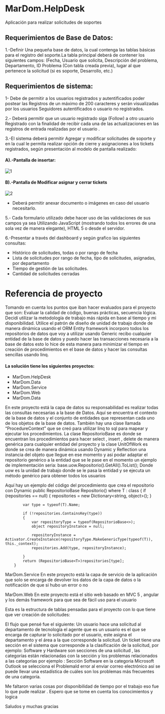 # MarDom.HelpDesk
Aplicación para realizar solicitudes de soportes

## Requerimientos de Base de Datos:

1.-Definir Una pequeña base de datos, la cual contenga las tablas básicas para el
registro del soporte.La tabla principal deberá de contener los siguientes campos:
(Fecha, Usuario que solicita, Descripción del problema, Departamento,
ID Problema (Con tabla creada previa), lugar al que pertenece la solicitud (si es
soporte, Desarrollo, etc.)


## Requerimientos de sistema: 

1- Debe de permitir a los usuarios registrados y autentificados poder postear las
Registros de un máximo de 200 caracteres y serán visualizadas por los usuarios
Seguidores autentificados o usuario no registrados.

2.- Deberá permitir que un usuario registrado siga (Follow) a otro usuario
Registrado con la finalidad de recibir cada una de las actualizaciones en las registros
de entrada realizadas por el usuario .

3.-El sistema deberá permitir Agregar y modificar solicitudes de soporte y en la cual le
permita realizar opción de cierre y asignaciones a los tickets registrados, según
presentación al modelo de pantalla realizado:

#### A).-Pantalla de insertar:
![1](https://cloud.githubusercontent.com/assets/11558655/26476721/947b9da8-418e-11e7-8b09-ba21e117430c.PNG)

#### B).-Pantalla de Modificar asignar y cerrar tickets
![2](https://cloud.githubusercontent.com/assets/11558655/26476761/ce74d8c6-418e-11e7-9aa0-16b5ed6828fe.PNG)
- Deberá permitir anexar documento o imágenes en caso del usuario necesitarlo.

5.- Cada formulario utilizado debe hacer uso de las validaciones de sus campos ya sea
Utilizando JavaScript (mostrando todos los errores de una sola vez de manera
elegante), HTML 5 o desde el servidor.

6.-Presentar a través del dashboard y según grafico las siguientes consultas:
- Histórico de solicitudes, todas o por rango de fecha
- Lista de solicitudes por rango de fecha, tipo de solicitudes, asignadas, por departamento
- Tiempo de gestión de las solicitudes.
- Cantidad de solicitudes cerradas

# Referencia de proyecto 

Tomando en cuenta los puntos que iban hacer evaluados para el proyecto que son: Evaluar la calidad de código, buenas prácticas, secuencia lógica. Decidí utilizar la metodología de trabajo más rápida en base al tiempo y mi disponibilidad. Utilice el patrón de diseño de unidad de trabajo donde de manera dinámica usando el ORM Entity framework incorporo todos los repositorios de datos que voy a utilizar usando Generic recibo cualquier entidad de la base de datos y puedo hacer las transacciones necesaria a la base de datos esto lo hice de esta manera para minimizar el tiempo en creación de procedimientos en el base de datos y hacer las consultas sencillas usando linq.

#### La solución tiene los siguientes proyectos:
- MarDom.HelpDesk
- MarDom.Data
- MarDom.Service
- MarDom.Web
- MarDom.Data

En este proyecto está la capa de datos su responsabilidad es realizar todas las consultas necesarias a la base de Datos. Aquí se encuentra el contexto de la base de datos y el conjunto de entidades que representan cada uno de los objetos de la base de datos. También hay una clase llamada “ProcedureContext” que se creó para utilizar linq to sql para mapear y ejecutar los procedimientos. La clase RepositorioBase es donde se encuentran los procedimientos para hacer select , insert , delete de manera genérica para cualquier entidad del proyecto y la clase UnitOfWork
es donde se crea de manera dinámica usando Dynamic y Reflection una instancia del objeto que llegue en ese momento y asi podar adaptar el repositorio genérico a la entidad que se le pase en el momento un ejemplo de implementación seria:
base.uow.Repositorio<Usuario>().GetAll().ToList();
Donde uow es la unidad de trabajo donde se le pasa la entidad y se ejecuta un método genérico para obtener todos los usuarios
 
Aquí hay un ejemplo del código del procedimiento que crea el repositorio con Dynamic
public RepositorioBase<T> Repositorio<T>() where T : class
        {
            if (repositories == null)
            {
                repositories = new Dictionary<string, object>();
            }
 
            var type = typeof(T).Name;
 
            if (!repositories.ContainsKey(type))
            {
                var repositoryType = typeof(RepositorioBase<>);
                object repositoryInstance = null;
 
                repositoryInstance = Activator.CreateInstance(repositoryType.MakeGenericType(typeof(T)), this._context);
                repositories.Add(type, repositoryInstance);
 
            }
            return (RepositorioBase<T>)repositories[type];
        }
 
MarDom.Service
En este proyecto está la capa de servicio de la aplicación que solo se encarga de devolver los datos de la capa de datos o la notificación de que si hubo un error o no
 
MarDom.Web
En este proyecto está el sitio web basado en MVC 5 , angular y los demás framework para que sea de fácil uso para el usuario
 
 
 Esta es la estructura de tablas pensadas para el proyecto con lo que tiene que ver creación de solicitudes:

 
 El flujo que pensé fue el siguiente: Un usuario hace una solicitud al departamento de tecnología el agente que es un usuario es el que se encarga de capturar lo solicitado por el usuario, este asigna el departamento y el área a la que corresponde la solicitud. Un ticket tiene una sección en el sistema que corresponde a la clasificación de la solicitud, por ejemplo: Software y Hardware son secciones de una solicitud , las categorías están relacionadas con la sección y los problemas relacionados a las categorías por ejemplo : Sección Software en la categoría Microsoft Outlook se selecciona el ProblemaId  error al enviar correo electrónico así se puede llevar una estadística de cuáles son los problemas más frecuentes de una categoría.    


Me faltaron varias cosas por disponibilidad de tiempo por el trabajo eso fue lo que pude realizar . Espero que se tome en cuenta  los conocimientos y logica

Saludos y muchas gracias 

 
 






